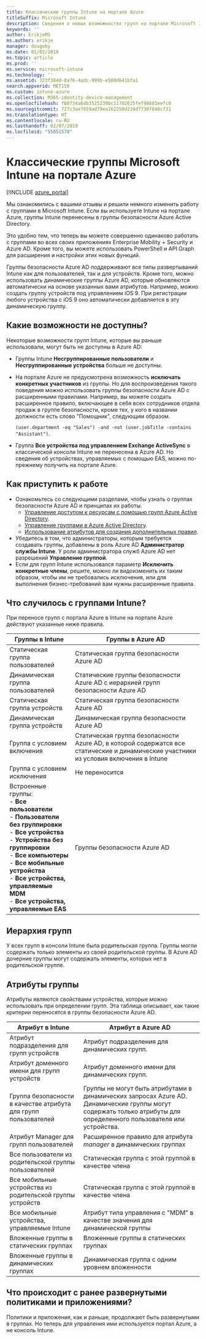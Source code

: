 ```yaml
---
title: Классические группы Intune на портале Azure
titleSuffix: Microsoft Intune
description: Сведения о новых возможностях групп на портале Microsoft Intune Azure.
keywords: ''
author: ErikjeMS
ms.author: erikje
manager: dougeby
ms.date: 01/02/2018
ms.topic: article
ms.prod: ''
ms.service: microsoft-intune
ms.technology: ''
ms.assetid: 323f384d-8a76-4adc-999b-e508d641bfa1
search.appverid: MET150
ms.custom: intune-azure
ms.collection: M365-identity-device-management
ms.openlocfilehash: f88734a6db3525239bc11702625fef98603eefc0
ms.sourcegitcommit: 727c3ae7659ad79ea162250d234d7730f840c731
ms.translationtype: HT
ms.contentlocale: ru-RU
ms.lasthandoff: 02/07/2019
ms.locfileid: "55851578"
---
```

# <a name="microsoft-intune-classic-groups-in-the-azure-portal"></a>Классические группы Microsoft Intune на портале Azure

[!INCLUDE [azure_portal](./includes/azure_portal.md)]

Мы ознакомились с вашими отзывы и решили немного изменить работу с группами в Microsoft Intune.
Если вы используете Intune на портале Azure, группы Intune перенесены в группы безопасности Azure Active Directory.

Это удобно тем, что теперь вы можете совершенно одинаково работать с группами во всех своих приложениях Enterprise Mobility + Security и Azure AD. Кроме того, вы можете использовать PowerShell и API Graph для расширения и настройки этих новых функций.

Группы безопасности Azure AD поддерживают все типы развертываний Intune как для пользователей, так и для устройств. Кроме того, можно использовать динамические группы Azure AD, которые обновляются автоматически на основе указанных вами атрибутов. Например, можно создать группу устройств под управлением iOS 9. При регистрации любого устройства с iOS 9 оно автоматически добавляется в эту динамическую группу.

## <a name="what-is-not-available"></a>Какие возможности не доступны?

Некоторые возможности групп Intune, которые вы раньше использовали, могут быть не доступны в Azure AD:

- Группы Intune **Несгруппированные пользователи** и **Несгруппированные устройства** больше не доступны.
- На портале Azure не предусмотрена возможность **исключать конкретных участников** из группы. Но для воспроизведения такого поведения можно использовать группы безопасности Azure AD с расширенными правилами. Например, вы можете создать расширенное правило, включающее в себя всех сотрудников отдела продаж в группе безопасности, кроме тех, у кого в названии должности есть слово "Помощник", следующим образом.

  `(user.department -eq "Sales") -and -not (user.jobTitle -contains "Assistant")`.
- Группа **Все устройства под управлением Exchange ActiveSync** в классической консоли Intune не перенесена в Azure AD. Но сведения об устройствах, управляемых с помощью EAS, можно по-прежнему получить на портале Azure.

## <a name="how-to-get-started"></a>Как приступить к работе

- Ознакомьтесь со следующими разделами, чтобы узнать о группах безопасности Azure AD и принципах их работы.
    -  [Управление доступом к ресурсам с помощью групп Azure Active Directory](https://azure.microsoft.com/documentation/articles/active-directory-manage-groups/).
    -  [Управление группами в Azure Active Directory](https://azure.microsoft.com/documentation/articles/active-directory-accessmanagement-manage-groups/).
    -  [Использование атрибутов для создания дополнительных правил](https://azure.microsoft.com/documentation/articles/active-directory-accessmanagement-groups-with-advanced-rules/).
-  Убедитесь в том, что администраторы, которым требуется создавать группы, добавлены в роль Azure AD **Администратор службы Intune**. У роли администратора служб Azure AD нет разрешений **Управление группой**.
-  Если для групп Intune использовался параметр **Исключить конкретные члены**, решите, можно ли видоизменить их таким образом, чтобы им не требовались исключения, или для выполнения бизнес-требований вам нужны расширенные правила.


## <a name="what-happened-to-intune-groups"></a>Что случилось с группами Intune?
При переносе групп с портала Azure в Intune на портале Azure действуют указанные ниже правила.

| Группы в Intune|Группы в Azure AD|
|-----------------------------------------------------------------------|-------------------------------------------------------------|
|Статическая группа пользователей|Статическая группа безопасности Azure AD|
|Динамическая группа пользователей|Статические группы безопасности Azure AD с иерархией групп безопасности Azure AD|
|Статическая группа устройств|Статическая группа безопасности Azure AD|
|Динамическая группа устройств|Динамическая группа безопасности Azure AD|
|Группа с условием включения|Статическая группа безопасности Azure AD, в которой содержатся все статические и динамические участники из условия включения в Intune|
|Группа с условием исключения|Не переносится|
|Встроенные группы:<br>- **Все пользователи**<br>- **Пользователи без группировки**<br>- **Все устройства**<br>- **Устройства без группировки**<br>- **Все компьютеры**<br>- **Все мобильные устройства**<br>- **Все устройства, управляемые MDM**<br>- **Все устройства, управляемые EAS**|Группы безопасности Azure AD|

## <a name="group-hierarchy"></a>Иерархия групп

У всех групп в консоли Intune была родительская группа. Группы могли содержать только элементы из своей родительской группы. В Azure AD дочерние группы могут содержать элементы, которых нет в родительской группе.

## <a name="group-attributes"></a>Атрибуты группы
Атрибуты являются свойствами устройства, которые можно использовать при определении групп. Эта таблица описывает, как такие критерии переносятся в группы безопасности Azure AD.

| Атрибут в Intune|Атрибут в Azure AD|
|-----------------------------------------------------------------------|-------------------------------------------------------------|
|Атрибут подразделения для групп устройств|Атрибут подразделения для динамических групп.|
|Атрибут доменного имени для групп устройств|Атрибут доменного имени для динамических групп.|
|Группа безопасности в качестве атрибута для групп пользователей|Группы не могут быть атрибутами в динамических запросах Azure AD. Динамические группы могут содержать только атрибуты для определенного пользователя или устройства.|
|Атрибут Manager для групп пользователей|Расширенное правило для атрибута *manager* в динамических группах|
|Все пользователи из родительской группы пользователей|Статическая группа с этой группой в качестве члена|
|Все мобильные устройства из родительской группы устройств|Статическая группа с этой группой в качестве члена|
|Все мобильные устройства, управляемые Intune|Атрибут типа управления с "MDM" в качестве значения для динамической группы|
|Вложенные группы в статических группах |Вложенные группы в статических группах|
|Вложенные группы в динамических группах|Динамическая группа с одним уровнем вложенности|

## <a name="what-happens-to-policies-and-apps-you-previously-deployed"></a>Что происходит с ранее развернутыми политиками и приложениями?

Политики и приложения, как и раньше, продолжают быть развернутыми в группах. Но теперь для управления ими используется портал Azure, а не консоль Intune.
